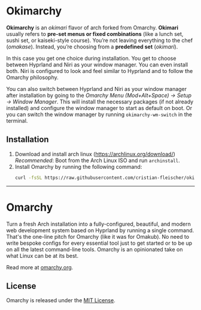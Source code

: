 # Okimarchy

**Okimarchy** is an *okimari* flavor of arch forked from Omarchy.
**Okimari** usually refers to **pre-set menus or fixed combinations** (like a lunch set, sushi set, or kaiseki-style course).
You’re not leaving everything to the chef (*omakase*). Instead, you’re choosing from a **predefined set** (*okimari*).

In this case you get one choice during installation. You get to choose between Hyprland and Niri as your window manager. You can even install both.
Niri is configured to look and feel similar to Hyprland and to follow the Omarchy philosophy.

You can also switch between Hyprland and Niri as your window manager after installation by going to the *Omarchy Menu (Mod+Alt+Space) -> Setup -> Window Manager*. This will install the necessary packages (if not already installed) and configure the window manager to start as default on boot.
Or you can switch the window manager by running `okimarchy-wm-switch` in the terminal.

## Installation

1. Download and install arch linux (https://archlinux.org/download/)
   *Recommended*: Boot from the Arch Linux ISO and run `archinstall`.
2. Install Omarchy by running the following command:
   ```bash
   curl -fsSL https://raw.githubusercontent.com/cristian-fleischer/okimarchy/master/boot.sh | OMARCHY_REPO="cristian-fleischer/okimarchy" OMARCHY_REF="add-niri-as-wm-option" bash
   ```

---

# Omarchy

Turn a fresh Arch installation into a fully-configured, beautiful, and modern web development system based on Hyprland by running a single command. That's the one-line pitch for Omarchy (like it was for Omakub). No need to write bespoke configs for every essential tool just to get started or to be up on all the latest command-line tools. Omarchy is an opinionated take on what Linux can be at its best.

Read more at [omarchy.org](https://omarchy.org).

## License

Omarchy is released under the [MIT License](https://opensource.org/licenses/MIT).
